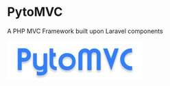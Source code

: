 # PytoMVC
A PHP MVC Framework built upon Laravel components

![Screenshot](https://raw.githubusercontent.com/PytoCryto/PytoMVC-App/master/public/assets/images/pytomvc-logo.png)
